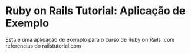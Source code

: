 # Ruby on Rails Tutorial: Aplicação de Exemplo

Esta é uma aplicação de exemplo para o curso de Ruby on Rails.
com referencias do railstutorial.com